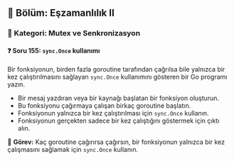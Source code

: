 ## 📘 Bölüm: Eşzamanlılık II  
### 🔹 Kategori: Mutex ve Senkronizasyon  
#### ❓ Soru 155: `sync.Once` kullanımı

Bir fonksiyonun, birden fazla goroutine tarafından çağrılsa bile yalnızca bir kez çalıştırılmasını sağlayan `sync.Once` kullanımını gösteren bir Go programı yazın.

- Bir mesaj yazdıran veya bir kaynağı başlatan bir fonksiyon oluşturun.
- Bu fonksiyonu çağırmaya çalışan birkaç goroutine başlatın.
- Fonksiyonun yalnızca bir kez çalıştırılması için `sync.Once` kullanın.
- Fonksiyonun gerçekten sadece bir kez çalıştığını göstermek için çıktı alın.

🔧 **Görev:** Kaç goroutine çağırırsa çağırsın, bir fonksiyonun yalnızca bir kez çalışmasını sağlamak için `sync.Once` kullanın.
